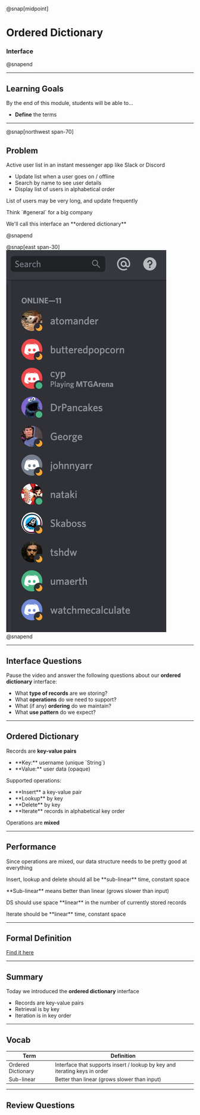 @snap[midpoint]

# Ordered Dictionary

### Interface

@snapend

---

## Learning Goals

By the end of this module, students will be able to...

- **Define** the terms

---

@snap[northwest span-70]

## Problem

Active user list in an instant messenger app like Slack or Discord

<ul class="small">
<li>Update list when a user goes on / offline</li>
<li>Search by name to see user details</li>
<li>Display list of users in alphabetical order</li>
</ul>

<div class="fragment">
<p>List of users may be very long, and update frequently</p>

<p class="small">Think `#general` for a big company</p>
</div>

<p class="fragment">We'll call this interface an **ordered dictionary**</p>
@snapend

@snap[east span-30]
![](binary-trees/images/user-list.png)
@snapend

---

## Interface Questions

Pause the video and answer the following questions about our **ordered dictionary** interface:

- What **type of records** are we storing?
- What **operations** do we need to support?
- What (if any) **ordering** do we maintain?
- What **use pattern** do we expect?

---

## Ordered Dictionary

Records are **key-value pairs**

<ul class="small">
<li>**Key:** username (unique `String`)</li>
<li>**Value:** user data (opaque)</li>
</ul>

Supported operations:

<ul class="small">
<li>**Insert** a key-value pair</li>
<li>**Lookup** by key</li>
<li>**Delete** by key</li>
<li>**Iterate** records in alphabetical key order</li>
</ul>

Operations are **mixed**

---

## Performance

Since operations are mixed, our data structure needs to be pretty good at everything

<div class="fragment">
<p>Insert, lookup and delete should all be **sub-linear** time, constant space</p>

<p class="small">**Sub-linear** means better than linear (grows slower than input)</p>
</div>

<div class="fragment">
<p>DS should use space **linear** in the number of currently stored records</p>
</div>

<div class="fragment">
<p>Iterate should be **linear** time, constant space</p>
</div>

---

## Formal Definition

[Find it here]()

---

## Summary

Today we introduced the **ordered dictionary** interface

<ul class="small">
<li>Records are key-value pairs</li>
<li>Retrieval is by key</li>
<li>Iteration is in key order</li>
</ul>

---

## Vocab

| Term               | Definition                                                                 |
| ------------------ | -------------------------------------------------------------------------- |
| Ordered Dictionary | Interface that supports insert / lookup by key and iterating keys in order |
| Sub-linear         | Better than linear (grows slower than input)                               |

---

## Review Questions
